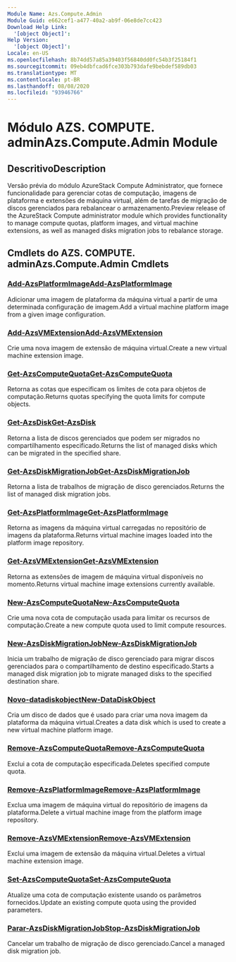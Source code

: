 ```yaml
---
Module Name: Azs.Compute.Admin
Module Guid: e662cef1-a477-40a2-ab9f-06e8de7cc423
Download Help Link:
  '[object Object]': 
Help Version:
  '[object Object]': 
Locale: en-US
ms.openlocfilehash: 8b74dd57a85a39403f56840dd0fc54b3f25184f1
ms.sourcegitcommit: 09eb4dbfcad6fce303b793dafe9bebdef589db03
ms.translationtype: MT
ms.contentlocale: pt-BR
ms.lasthandoff: 08/08/2020
ms.locfileid: "93946766"
---
```

# <span data-ttu-id="21d17-101">Módulo AZS. COMPUTE. admin</span><span class="sxs-lookup"><span data-stu-id="21d17-101">Azs.Compute.Admin Module</span></span>
## <span data-ttu-id="21d17-102">Descritivo</span><span class="sxs-lookup"><span data-stu-id="21d17-102">Description</span></span>
<span data-ttu-id="21d17-103">Versão prévia do módulo AzureStack Compute Administrator, que fornece funcionalidade para gerenciar cotas de computação, imagens de plataforma e extensões de máquina virtual, além de tarefas de migração de discos gerenciados para rebalancear o armazenamento.</span><span class="sxs-lookup"><span data-stu-id="21d17-103">Preview release of the AzureStack Compute administrator module which provides functionality to manage compute quotas, platform images, and virtual machine extensions, as well as managed disks migration jobs to rebalance storage.</span></span>

## <span data-ttu-id="21d17-104">Cmdlets do AZS. COMPUTE. admin</span><span class="sxs-lookup"><span data-stu-id="21d17-104">Azs.Compute.Admin Cmdlets</span></span>
### [<span data-ttu-id="21d17-105">Add-AzsPlatformImage</span><span class="sxs-lookup"><span data-stu-id="21d17-105">Add-AzsPlatformImage</span></span>](Add-AzsPlatformImage.md)
<span data-ttu-id="21d17-106">Adicionar uma imagem de plataforma da máquina virtual a partir de uma determinada configuração de imagem.</span><span class="sxs-lookup"><span data-stu-id="21d17-106">Add a virtual machine platform image from a given image configuration.</span></span>

### [<span data-ttu-id="21d17-107">Add-AzsVMExtension</span><span class="sxs-lookup"><span data-stu-id="21d17-107">Add-AzsVMExtension</span></span>](Add-AzsVMExtension.md)
<span data-ttu-id="21d17-108">Crie uma nova imagem de extensão de máquina virtual.</span><span class="sxs-lookup"><span data-stu-id="21d17-108">Create a new virtual machine extension image.</span></span>

### [<span data-ttu-id="21d17-109">Get-AzsComputeQuota</span><span class="sxs-lookup"><span data-stu-id="21d17-109">Get-AzsComputeQuota</span></span>](Get-AzsComputeQuota.md)
<span data-ttu-id="21d17-110">Retorna as cotas que especificam os limites de cota para objetos de computação.</span><span class="sxs-lookup"><span data-stu-id="21d17-110">Returns quotas specifying the quota limits for compute objects.</span></span>

### [<span data-ttu-id="21d17-111">Get-AzsDisk</span><span class="sxs-lookup"><span data-stu-id="21d17-111">Get-AzsDisk</span></span>](Get-AzsDisk.md)
<span data-ttu-id="21d17-112">Retorna a lista de discos gerenciados que podem ser migrados no compartilhamento especificado.</span><span class="sxs-lookup"><span data-stu-id="21d17-112">Returns the list of managed disks which can be migrated in the specified share.</span></span>

### [<span data-ttu-id="21d17-113">Get-AzsDiskMigrationJob</span><span class="sxs-lookup"><span data-stu-id="21d17-113">Get-AzsDiskMigrationJob</span></span>](Get-AzsDiskMigrationJob.md)
<span data-ttu-id="21d17-114">Retorna a lista de trabalhos de migração de disco gerenciados.</span><span class="sxs-lookup"><span data-stu-id="21d17-114">Returns the list of managed disk migration jobs.</span></span>

### [<span data-ttu-id="21d17-115">Get-AzsPlatformImage</span><span class="sxs-lookup"><span data-stu-id="21d17-115">Get-AzsPlatformImage</span></span>](Get-AzsPlatformImage.md)
<span data-ttu-id="21d17-116">Retorna as imagens da máquina virtual carregadas no repositório de imagens da plataforma.</span><span class="sxs-lookup"><span data-stu-id="21d17-116">Returns virtual machine images loaded into the platform image repository.</span></span>

### [<span data-ttu-id="21d17-117">Get-AzsVMExtension</span><span class="sxs-lookup"><span data-stu-id="21d17-117">Get-AzsVMExtension</span></span>](Get-AzsVMExtension.md)
<span data-ttu-id="21d17-118">Retorna as extensões de imagem de máquina virtual disponíveis no momento.</span><span class="sxs-lookup"><span data-stu-id="21d17-118">Returns virtual machine image extensions currently available.</span></span>

### [<span data-ttu-id="21d17-119">New-AzsComputeQuota</span><span class="sxs-lookup"><span data-stu-id="21d17-119">New-AzsComputeQuota</span></span>](New-AzsComputeQuota.md)
<span data-ttu-id="21d17-120">Crie uma nova cota de computação usada para limitar os recursos de computação.</span><span class="sxs-lookup"><span data-stu-id="21d17-120">Create a new compute quota used to limit compute resources.</span></span>

### [<span data-ttu-id="21d17-121">New-AzsDiskMigrationJob</span><span class="sxs-lookup"><span data-stu-id="21d17-121">New-AzsDiskMigrationJob</span></span>](New-AzsDiskMigrationJob.md)
<span data-ttu-id="21d17-122">Inicia um trabalho de migração de disco gerenciado para migrar discos gerenciados para o compartilhamento de destino especificado.</span><span class="sxs-lookup"><span data-stu-id="21d17-122">Starts a managed disk migration job to migrate managed disks to the specified destination share.</span></span>

### [<span data-ttu-id="21d17-123">Novo-datadiskobject</span><span class="sxs-lookup"><span data-stu-id="21d17-123">New-DataDiskObject</span></span>](New-DataDiskObject.md)
<span data-ttu-id="21d17-124">Cria um disco de dados que é usado para criar uma nova imagem da plataforma da máquina virtual.</span><span class="sxs-lookup"><span data-stu-id="21d17-124">Creates a data disk which is used to create a new virtual machine platform image.</span></span>

### [<span data-ttu-id="21d17-125">Remove-AzsComputeQuota</span><span class="sxs-lookup"><span data-stu-id="21d17-125">Remove-AzsComputeQuota</span></span>](Remove-AzsComputeQuota.md)
<span data-ttu-id="21d17-126">Exclui a cota de computação especificada.</span><span class="sxs-lookup"><span data-stu-id="21d17-126">Deletes specified compute quota.</span></span>

### [<span data-ttu-id="21d17-127">Remove-AzsPlatformImage</span><span class="sxs-lookup"><span data-stu-id="21d17-127">Remove-AzsPlatformImage</span></span>](Remove-AzsPlatformImage.md)
<span data-ttu-id="21d17-128">Exclua uma imagem de máquina virtual do repositório de imagens da plataforma.</span><span class="sxs-lookup"><span data-stu-id="21d17-128">Delete a virtual machine image from the platform image repository.</span></span>

### [<span data-ttu-id="21d17-129">Remove-AzsVMExtension</span><span class="sxs-lookup"><span data-stu-id="21d17-129">Remove-AzsVMExtension</span></span>](Remove-AzsVMExtension.md)
<span data-ttu-id="21d17-130">Exclui uma imagem de extensão da máquina virtual.</span><span class="sxs-lookup"><span data-stu-id="21d17-130">Deletes a virtual machine extension image.</span></span>

### [<span data-ttu-id="21d17-131">Set-AzsComputeQuota</span><span class="sxs-lookup"><span data-stu-id="21d17-131">Set-AzsComputeQuota</span></span>](Set-AzsComputeQuota.md)
<span data-ttu-id="21d17-132">Atualize uma cota de computação existente usando os parâmetros fornecidos.</span><span class="sxs-lookup"><span data-stu-id="21d17-132">Update an existing compute quota using the provided parameters.</span></span>

### [<span data-ttu-id="21d17-133">Parar-AzsDiskMigrationJob</span><span class="sxs-lookup"><span data-stu-id="21d17-133">Stop-AzsDiskMigrationJob</span></span>](Stop-AzsDiskMigrationJob.md)
<span data-ttu-id="21d17-134">Cancelar um trabalho de migração de disco gerenciado.</span><span class="sxs-lookup"><span data-stu-id="21d17-134">Cancel a managed disk migration job.</span></span>

